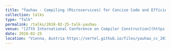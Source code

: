 ```yaml
---
title: "Ÿauhau - Compiling (Microservices) for Concise Code and Efficient I/O"
collection: talks
type: "Talk"
permalink: /talks/2018-02-25-talk-yauhau
venue: "[27th International Conference on Compiler Construction](https://cc-conference.github.io/18/)"
date: 2018-02-25
location: "Vienna, Austria https://sertel.github.io/files/yauhau_cc_2018_talk.pdf The talk introduces the work from the Ÿauhau paper that is based on Ohua's programming model."
---
```

